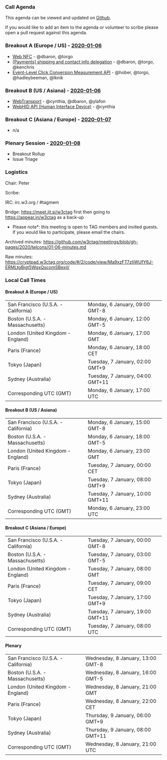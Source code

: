 ### Call Agenda

This agenda can be viewed and updated on [Github](https://github.com/w3ctag/meetings/blob/gh-pages/2020/telcons/01-06-agenda.md).

If you would like to add an item to the agenda or volunteer to scribe please open a pull request against this agenda.

### Breakout A (Europe / US) - [2020-01-06](https://www.timeanddate.com/worldclock/converter.html?iso=20200106T170000&p1=224&p2=43&p3=136&p4=195&p5=248&p6=240)

* [Web NFC](https://github.com/w3ctag/design-reviews/issues/461) - @dbaron, @torgo
* [[Payments] shipping and contact info delegation](https://github.com/w3ctag/design-reviews/issues/425) - @dbaron, @torgo, @kenchris
* [Event-Level Click Conversion Measurement API](https://github.com/w3ctag/design-reviews/issues/418) - @hober, @torgo, @hadleybeeman, @lknik

### Breakout B (US / Asiana) - [2020-01-06](https://www.timeanddate.com/worldclock/converter.html?iso=20200106T230000&p1=224&p2=43&p3=136&p4=195&p5=248&p6=240)

* [WebTransport](https://github.com/w3ctag/design-reviews/issues/389) - @cynthia, @dbaron, @ylafon
* [WebHID API (Human Interface Device)](https://github.com/w3ctag/design-reviews/issues/370) - @cynthia

### Breakout C (Asiana / Europe) - [2020-01-07](https://www.timeanddate.com/worldclock/converter.html?iso=20200107T080000&p1=224&p2=43&p3=136&p4=195&p5=248&p6=240)

* n/a

### Plenary Session - [2020-01-08](https://www.timeanddate.com/worldclock/converter.html?iso=20200108T210000&p1=224&p2=43&p3=136&p4=195&p5=248&p6=240)

* Breakout Rollup
* Issue Triage

### Logistics

Chair: Peter

Scribe:

IRC: irc.w3.org / #tagmem

Bridge: https://meet.jit.si/w3ctag first then going to https://appear.in/w3ctag as a back-up

* Please note*: this meeting is open to TAG members and invited guests. If you would like to participate, please email the chairs.

Archived minutes: https://github.com/w3ctag/meetings/blob/gh-pages/2020/telcons/01-06-minutes.md

Raw minutes: https://cryptpad.w3ctag.org/code/#/2/code/view/Ma9xzFT7zIiWUfY6J-ERMLtgBigt5WqxQscomSBexjI/


### Local Call Times

#### Breakout A (Europe / US)

<table>
<tr><td> San Francisco (U.S.A. - California) <td> Monday, 6 January, 09:00 GMT-8</td></tr>
<tr><td> Boston (U.S.A. - Massachusetts) <td> Monday, 6 January, 12:00 GMT-5</td></tr>
<tr><td> London (United Kingdom - England) <td> Monday, 6 January, 17:00 GMT</td></tr>
<tr><td> Paris (France) <td> Monday, 6 January, 18:00 CET</td></tr>
<tr><td> Tokyo (Japan) <td> Tuesday, 7 January, 02:00 GMT+9</td></tr>
<tr><td> Sydney (Australia) <td> Tuesday, 7 January, 04:00 GMT+11</td></tr>
<tr><td> Corresponding UTC (GMT) <td> Monday, 6 January, 17:00 UTC</td></tr>
</table>

#### Breakout B (US / Asiana)

<table>
<tr><td> San Francisco (U.S.A. - California) <td> Monday, 6 January, 15:00 GMT-8</td></tr>
<tr><td> Boston (U.S.A. - Massachusetts) <td> Monday, 6 January, 18:00 GMT-5</td></tr>
<tr><td> London (United Kingdom - England) <td> Monday, 6 January, 23:00 GMT</td></tr>
<tr><td> Paris (France) <td> Tuesday, 7 January, 00:00 CET</td></tr>
<tr><td> Tokyo (Japan) <td> Tuesday, 7 January, 08:00 GMT+9</td></tr>
<tr><td> Sydney (Australia) <td> Tuesday, 7 January, 10:00 GMT+11</td></tr>
<tr><td> Corresponding UTC (GMT) <td> Monday, 6 January, 23:00 UTC</td></tr>
</table>

#### Breakout C (Asiana / Europe)

<table>
<tr><td> San Francisco (U.S.A. - California) <td> Tuesday, 7 January, 00:00 GMT-8</td></tr>
<tr><td> Boston (U.S.A. - Massachusetts) <td> Tuesday, 7 January, 03:00 GMT-5</td></tr>
<tr><td> London (United Kingdom - England) <td> Tuesday, 7 January, 08:00 GMT</td></tr>
<tr><td> Paris (France) <td> Tuesday, 7 January, 09:00 CET</td></tr>
<tr><td> Tokyo (Japan) <td> Tuesday, 7 January, 17:00 GMT+9</td></tr>
<tr><td> Sydney (Australia) <td> Tuesday, 7 January, 19:00 GMT+11</td></tr>
<tr><td> Corresponding UTC (GMT) <td> Tuesday, 7 January, 08:00 UTC</td></tr>
</table>

#### Plenary

<table>
<tr><td> San Francisco (U.S.A. - California) <td> Wednesday, 8 January, 13:00 GMT-8</td></tr>
<tr><td> Boston (U.S.A. - Massachusetts) <td> Wednesday, 8 January, 16:00 GMT-5</td></tr>
<tr><td> London (United Kingdom - England) <td> Wednesday, 8 January, 21:00 GMT</td></tr>
<tr><td> Paris (France) <td> Wednesday, 8 January, 22:00 CET</td></tr>
<tr><td> Tokyo (Japan) <td> Thursday, 9 January, 06:00 GMT+9</td></tr>
<tr><td> Sydney (Australia) <td> Thursday, 9 January, 08:00 GMT+11</td></tr>
<tr><td> Corresponding UTC (GMT) <td> Wednesday, 8 January, 21:00 UTC</td></tr>
</table>

